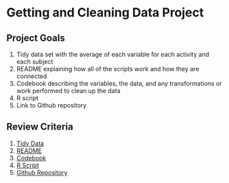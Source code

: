 # Getting and Cleaning Data Project

## Project Goals
1. Tidy data set with the average of each variable for each activity and each subject
2. README explaining how all of the scripts work and how they are connected
3. Codebook describing the variables, the data, and any transformations or work performed to clean up the data
4. R script
5. Link to Github repository

## Review Criteria
1. [Tidy Data](https://github.com/mremaley/GettingCleaningDataProject/blob/master/tidyData.txt)
2. [README](https://github.com/mremaley/GettingCleaningDataProject/blob/master/README.md)
3. [Codebook](https://github.com/mremaley/GettingCleaningDataProject/blob/master/Codebook.md)
4. [R Script](https://github.com/mremaley/GettingCleaningDataProject/blob/master/run_analysis.R)
5. [Github Repository](https://github.com/mremaley/GettingCleaningDataProject)
